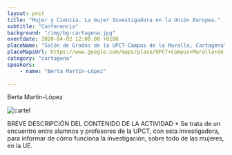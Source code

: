 ```yaml
---
layout: post
title: "Mujer y Ciencia. La mujer Investigadora en la Unión Europea."
subtitle: "Conferencia"
background: "/img/bg-cartagena.jpg"
eventdate: 2020-04-02 12:00:00 +0100
placeName: "Salón de Grados de la UPCT-Campus de la Muralla, Cartagena"
placeMapsUrl: https://www.google.com/maps/place/UPCT+Campus+Muralla+del+Mar/@37.6004078,-0.979207,15z/data=!4m2!3m1!1s0x0:0xe065ca76657175df?sa=X&ved=2ahUKEwjquLKEo5jnAhVSUxoKHdxWCzMQ_BIwCnoECAwQCA
category: "cartagena"
speakers:
    - name: "Berta Martín-López"
   
---
```

Berta Martín-López 

![cartel](/img/posts/bertamatin.jpg)  

BREVE DESCRIPCIÓN DEL CONTENIDO DE LA ACTIVIDAD *
Se trata de un encuentro entre alumnos y profesores de la UPCT, con esta investigadora, para informar de cómo funciona la investigación, sobre todo de las mujeres, en la UE.

